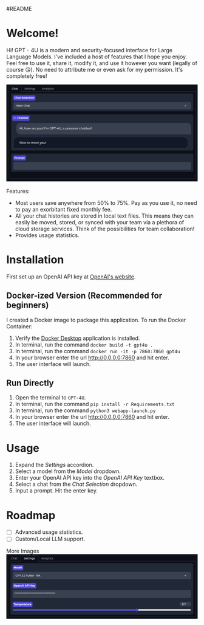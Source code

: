 #README 
# Welcome!
Hi! GPT - 4U is a modern and security-focused interface for Large Language Models. I've included a host of features that I hope you enjoy. Feel free to use it, share it, modify it, and use it however you want (legally of course 😘). No need to attribute me or even ask for my permission. It's completely free! 

![Screenshot](./images/GPT4U-Screenshot.png)

Features:
- Most users save anywhere from 50% to 75%. Pay as you use it, no need to pay an exorbitant fixed monthly fee.
- All your chat histories are stored in local text files. This means they can easily be moved, stored, or synced with your team via a plethora of cloud storage services. Think of the possibilities for team collaboration!
- Provides usage statistics.

# Installation
First set up an OpenAI API key at [OpenAI's website](https://platform.openai.com/playground).
## Docker-ized Version (Recommended for beginners)
I created a Docker image to package this application. To run the Docker Container:
1. Verify the [Docker Desktop](https://www.docker.com/products/docker-desktop/) application is installed.
2. In terminal, run the command `docker build -t gpt4u .`
3. In terminal, run the command `docker run -it -p 7860:7860 gpt4u`
4. In your browser enter the url http://0.0.0.0:7860 and hit enter.
5. The user interface will launch.

## Run Directly
1. Open the terminal to `GPT-4U`.
2. In terminal, run the command `pip install -r Requirements.txt`
3. In terminal, run the command `python3 webapp-launch.py`
4. In your browser enter the url http://0.0.0.0:7860 and hit enter.
5. The user interface will launch.

# Usage
1. Expand the *Settings* accordion.
2. Select a model from the *Model* dropdown.
3. Enter your OpenAI API key into the *OpenAI API Key* textbox.
4. Select a chat from the *Chat Selection* dropdown.
5. Input a prompt. Hit the enter key.

# Roadmap
- [ ] Advanced usage statistics.
- [ ] Custom/Local LLM support.

More Images
![Screenshot](./images/GPT-4U-Settings-Screenshot.png)